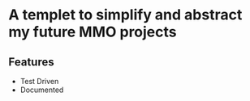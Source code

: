 # A templet to simplify and abstract my future MMO projects

## Features
* Test Driven
* Documented
